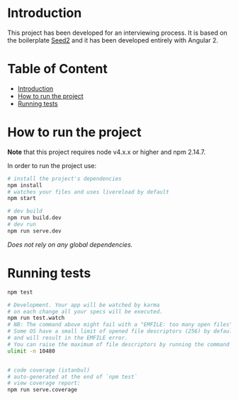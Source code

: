 # Introduction

This project has been developed for an interviewing process. It is based on the boilerplate 
[Seed2](https://github.com/mgechev/angular2-seed) and it has been developed entirely with Angular 2.

# Table of Content

- [Introduction](#introduction)
- [How to run the project](#how-to-run-the-project)
- [Running tests](#running-tests)

# How to run the project

**Note** that this project requires node v4.x.x or higher and npm 2.14.7.

In order to run the project use:


```bash
# install the project's dependencies
npm install
# watches your files and uses livereload by default
npm start

# dev build
npm run build.dev
# dev run
npm run serve.dev
```

_Does not rely on any global dependencies._

# Running tests

```bash
npm test

# Development. Your app will be watched by karma
# on each change all your specs will be executed.
npm run test.watch
# NB: The command above might fail with a "EMFILE: too many open files" error.
# Some OS have a small limit of opened file descriptors (256) by default
# and will result in the EMFILE error.
# You can raise the maximum of file descriptors by running the command below:
ulimit -n 10480


# code coverage (istanbul)
# auto-generated at the end of `npm test`
# view coverage report:
npm run serve.coverage
